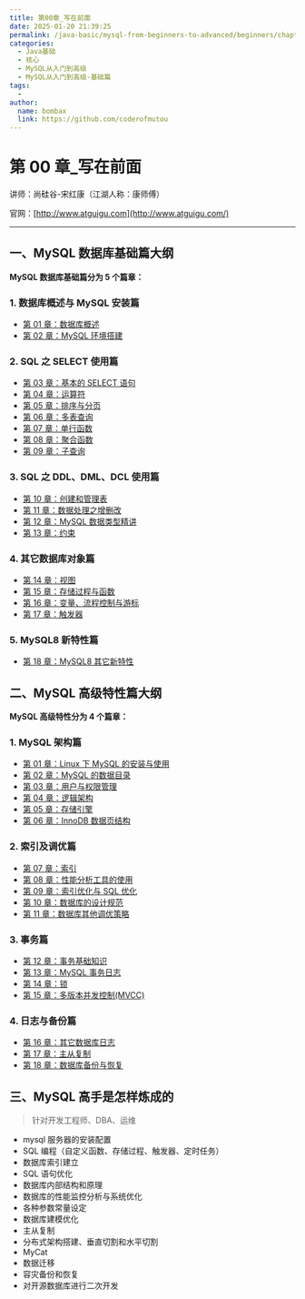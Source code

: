 ```yaml
---
title: 第00章_写在前面
date: 2025-01-20 21:39:25
permalink: /java-basic/mysql-from-beginners-to-advanced/beginners/chapter-0/
categories:
  - Java基础
  - 核心
  - MySQL从入门到高级
  - MySQL从入门到高级-基础篇
tags:
  - 
author: 
  name: bombax
  link: https://github.com/coderofmutou
---
```

# 第 00 章_写在前面

讲师：尚硅谷-宋红康（江湖人称：康师傅）

官网：[http://www.atguigu.com](http://www.atguigu.com/)

***

## 一、MySQL 数据库基础篇大纲

**MySQL 数据库基础篇分为 5 个篇章：**

### **1. 数据库概述与 MySQL 安装篇**

- [第 01 章：数据库概述](/java-basic/mysql-from-beginners-to-advanced/beginners/chapter-1/)
- [第 02 章：MySQL 环境搭建](/java-basic/mysql-from-beginners-to-advanced/beginners/chapter-12/)

### 2. SQL 之 SELECT 使用篇

- [第 03 章：基本的 SELECT 语句](/java-basic/mysql-from-beginners-to-advanced/beginners/chapter-3/)
- [第 04 章：运算符](/java-basic/mysql-from-beginners-to-advanced/beginners/chapter-4/)
- [第 05 章：排序与分页](/java-basic/mysql-from-beginners-to-advanced/beginners/chapter-5/)
- [第 06 章：多表查询](/java-basic/mysql-from-beginners-to-advanced/beginners/chapter-6/)
- [第 07 章：单行函数](/java-basic/mysql-from-beginners-to-advanced/beginners/chapter-7/)
- [第 08 章：聚合函数](/java-basic/mysql-from-beginners-to-advanced/beginners/chapter-8/)
- [第 09 章：子查询](/java-basic/mysql-from-beginners-to-advanced/beginners/chapter-9/)

### 3. SQL 之 DDL、DML、DCL 使用篇

- [第 10 章：创建和管理表](/java-basic/mysql-from-beginners-to-advanced/beginners/chapter-10/)
- [第 11 章：数据处理之增删改](/java-basic/mysql-from-beginners-to-advanced/beginners/chapter-11/)
- [第 12 章：MySQL 数据类型精讲](/java-basic/mysql-from-beginners-to-advanced/beginners/chapter-12/)
- [第 13 章：约束](/java-basic/mysql-from-beginners-to-advanced/beginners/chapter-13/)

### 4. 其它数据库对象篇

- [第 14 章：视图](/java-basic/mysql-from-beginners-to-advanced/beginners/chapter-14/)
- [第 15 章：存储过程与函数](/java-basic/mysql-from-beginners-to-advanced/beginners/chapter-15/)
- [第 16 章：变量、流程控制与游标](/java-basic/mysql-from-beginners-to-advanced/beginners/chapter-16/)
- [第 17 章：触发器](/java-basic/mysql-from-beginners-to-advanced/beginners/chapter-17/)

### 5. MySQL8 新特性篇

- [第 18 章：MySQL8 其它新特性](/java-basic/mysql-from-beginners-to-advanced/beginners/chapter-18/)


## 二、MySQL 高级特性篇大纲

**MySQL 高级特性分为 4 个篇章：**

### 1. MySQL 架构篇

- [第 01 章：Linux 下 MySQL 的安装与使用](/java-basic/mysql-from-beginners-to-advanced/advanced/chapter-1/)
- [第 02 章：MySQL 的数据目录](/java-basic/mysql-from-beginners-to-advanced/advanced/chapter-2/)
- [第 03 章：用户与权限管理](/java-basic/mysql-from-beginners-to-advanced/advanced/chapter-3/)
- [第 04 章：逻辑架构](/java-basic/mysql-from-beginners-to-advanced/advanced/chapter-4/)
- [第 05 章：存储引擎](/java-basic/mysql-from-beginners-to-advanced/advanced/chapter-5/)
- [第 06 章：InnoDB 数据页结构](/java-basic/mysql-from-beginners-to-advanced/advanced/chapter-6/)

### 2. 索引及调优篇

- [第 07 章：索引](/java-basic/mysql-from-beginners-to-advanced/advanced/chapter-7/)
- [第 08 章：性能分析工具的使用](/java-basic/mysql-from-beginners-to-advanced/advanced/chapter-8/)
- [第 09 章：索引优化与 SQL 优化](/java-basic/mysql-from-beginners-to-advanced/advanced/chapter-9/)
- [第 10 章：数据库的设计规范](/java-basic/mysql-from-beginners-to-advanced/advanced/chapter-10/)
- [第 11 章：数据库其他调优策略](/java-basic/mysql-from-beginners-to-advanced/advanced/chapter-11/)

### 3. 事务篇

- [第 12 章：事务基础知识](/java-basic/mysql-from-beginners-to-advanced/advanced/chapter-12/)
- [第 13 章：MySQL 事务日志](/java-basic/mysql-from-beginners-to-advanced/advanced/chapter-13/)
- [第 14 章：锁](/java-basic/mysql-from-beginners-to-advanced/advanced/chapter-14/)
- [第 15 章：多版本并发控制(MVCC)](/java-basic/mysql-from-beginners-to-advanced/advanced/chapter-15/)

### 4. 日志与备份篇

- [第 16 章：其它数据库日志](/java-basic/mysql-from-beginners-to-advanced/advanced/chapter-16/)
- [第 17 章：主从复制](/java-basic/mysql-from-beginners-to-advanced/advanced/chapter-17/)
- [第 18 章：数据库备份与恢复](/java-basic/mysql-from-beginners-to-advanced/advanced/chapter-18/)

## 三、MySQL 高手是怎样炼成的

> 针对开发工程师、DBA、运维

- mysql 服务器的安装配置
- SQL 编程（自定义函数、存储过程、触发器、定时任务）
- 数据库索引建立
- SQL 语句优化
- 数据库内部结构和原理
- 数据库的性能监控分析与系统优化
- 各种参数常量设定
- 数据库建模优化
- 主从复制
- 分布式架构搭建、垂直切割和水平切割
- MyCat
- 数据迁移
- 容灾备份和恢复
- 对开源数据库进行二次开发
